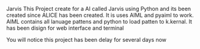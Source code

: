Jarvis
This Project create for a AI called Jarvis using Python and its been created since ALICE has been created. It is uses AIML and pyaiml to work. AIML contains 
all lanuage pattens and python to load patten to k.kernal.
It has been disign for web interface and terminal

You will notice this project has been delay for several days now

